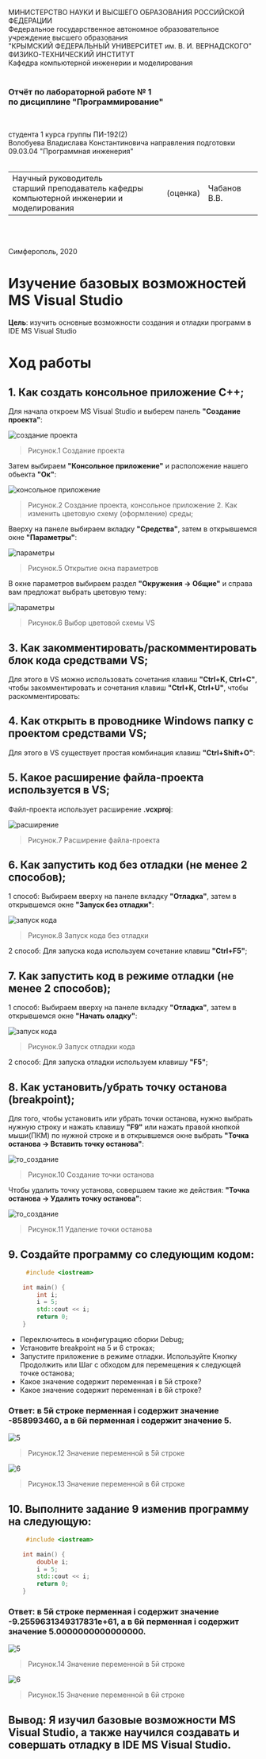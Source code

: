 МИНИСТЕРСТВО НАУКИ  И ВЫСШЕГО ОБРАЗОВАНИЯ РОССИЙСКОЙ ФЕДЕРАЦИИ  
Федеральное государственное автономное образовательное учреждение высшего образования  
"КРЫМСКИЙ ФЕДЕРАЛЬНЫЙ УНИВЕРСИТЕТ им. В. И. ВЕРНАДСКОГО"  
ФИЗИКО-ТЕХНИЧЕСКИЙ ИНСТИТУТ  
Кафедра компьютерной инженерии и моделирования
<br/><br/>

### Отчёт по лабораторной работе № 1<br/> по дисциплине "Программирование"
<br/>

студента 1 курса группы ПИ-192(2)  
Волобуева Владислава Константиновича
направления подготовки 09.03.04 "Программная инженерия"  
<br/>

<table>
<tr><td>Научный руководитель<br/> старший преподаватель кафедры<br/> компьютерной инженерии и моделирования</td>
<td>(оценка)</td>
<td>Чабанов В.В.</td>
</tr>
</table>
<br/><br/>

Симферополь, 2020






# Изучение базовых возможностей MS Visual Studio

**Цель**: изучить основные возможности создания и отладки программ в IDE MS Visual Studio

# Ход работы

## 1. Как создать консольное приложение C++;

Для начала откроем MS Visual Studio и выберем панель **"Создание проекта"**:

![создание проекта](https://sun9-45.userapi.com/c855724/v855724233/1e1648/5DQKHP2igBU.jpg)

>Рисунок.1 Создание проекта 

Затем выбираем **"Консольное приложение"** и расположение нашего обьекта **"Ок"**:

![консольное приложение](https://sun9-15.userapi.com/c855724/v855724233/1e1517/CjEAqjFZm_c.jpg)

>Рисунок.2 Создание проекта, консольное приложение 2. Как изменить цветовую схему (оформление) среды;

Вверху на панеле выбираем вкладку **"Средства"**, затем в открывшемся окне **"Параметры"**:

![параметры](https://sun9-32.userapi.com/iQ8O97X9H8dM9B44-x6msS_jtiWDkhWSLMtmnw/tJ26KnaE99M.jpg)

>Рисунок.5 Открытие окна параметров

В окне параметров выбираем раздел **"Окружения -> Общие"** и справа вам предложат выбрать цветовую тему:

![параметры](https://sun1.43222.userapi.com/Iv5cy4rsuYpaugpxKzcIl-LeWeRX6G0yuQgN-g/f2STURxP5Uw.jpg)

>Рисунок.6 Выбор цветовой схемы VS

## 3. Как закомментировать/раскомментировать блок кода средствами VS;

Для этого в VS можно использовать сочетания клавиш **"Ctrl+K, Ctrl+C"**, чтобы закомментировать и сочетания клавиш **"Ctrl+K, Ctrl+U"**, чтобы раскомментировать:

## 4. Как открыть в проводнике Windows папку с проектом средствами VS;

Для этого в VS существует простая комбинация клавиш **"Ctrl+Shift+O"**:

## 5. Какое расширение файла-проекта используется в VS;

Файл-проекта использует расширение **.vcxproj**:

![расширение](https://sun9-17.userapi.com/Dx0mdza33iRMEkwllMAQwqSF0ezhbBMDdmU7fA/WvWVGtEKIjU.jpg)

>Рисунок.7 Расширение файла-проекта

## 6. Как запустить код без отладки (не менее 2 способов);

1 способ: Выбираем вверху на панеле вкладку **"Отладка"**, затем в открывшемся окне **"Запуск без отладки"**:
		
![запуск кода](https://sun3.43222.userapi.com/1dFmBvY8vk1KAy1S-1ek0EIMbCbytORuA8nENQ/1gdX4qX7ues.jpg)

>Рисунок.8 Запуск кода без отладки

2 способ: Для запуска кода используем сочетание клавиш **"Ctrl+F5"**;

## 7. Как запустить код в режиме отладки (не менее 2 способов);

1 способ: Выбираем вверху на панеле вкладку **"Отладка"**, затем в открывшемся окне **"Начать оладку"**:

![запуск кода](https://sun9-57.userapi.com/FWjP9OyHeNZrqO2DIWILUt5ZRl6YtvEPuPPTTw/gMrC5WXtz-4.jpg)

>Рисунок.9 Запуск отладки кода

2 способ: Для запуска отладки используем клавишу **"F5"**;

## 8. Как установить/убрать точку останова (breakpoint);

Для того, чтобы установить или убрать точки останова, нужно выбрать нужную строку и нажать клавишу **"F9"** или нажать правой кнопкой мыши(ПКМ) по нужной строке и в открывшемся окне выбрать **"Точка останова -> Вставить точку останова"**:

![то_создание](https://sun2.43222.userapi.com/FzYrud9ysAX93V5p2XD300fDRdWpMIoght0VzQ/GHD_DOAFIs0.jpg)

>Рисунок.10 Создание точки останова

Чтобы удалить точку установа, совершаем такие же действия: **"Точка останова -> Удалить точку останова"**:

![то_создание](https://sun9-10.userapi.com/3DyPIwIiCH-L3uwFH_PmhmfEwmAFapR21aJfKA/JLsdx4JgfqU.jpg)

>Рисунок.11 Удаление точки останова

## 9. Создайте программу со следующим кодом:
```c++
     #include <iostream>
	 
 	int main() {
    	int i;
    	i = 5;
    	std::cout << i;
    	return 0;
	}
```
 - Переключитесь в конфигурацию сборки Debug;
 - Установите breakpoint на 5 и 6 строках;
 - Запустите приложение в режиме отладки. Используйте Кнопку Продолжить или Шаг с обходом для перемещения к следующей точке останова;
 - Какое значение содержит переменная i в 5й строке?
 - Какое значение содержит переменная i в 6й строке?
 
### Ответ: в 5й строке перменная i содержит значение **-858993460**, а в 6й перменная i содержит значение **5**.

![5](https://sun3.43222.userapi.com/pAELlkeR5uzyBvozckHjH449P2zpxDR8MfF2-A/OvmVJQqMvmk.jpg)

>Рисунок.12 Значение переменной в 5й строке

![6](https://sun2.43222.userapi.com/cTORdM82nCM4suxeto7CwfKL60_UQ3mzS01vHA/yxnI8HELtyY.jpg)

>Рисунок.13 Значение переменной в 6й строке

## 10. Выполните задание 9 изменив программу на следующую:
```c++
	 #include <iostream>
	 
 	int main() {
    	double i;
    	i = 5;
    	std::cout << i;
    	return 0;
	}
```
### Ответ: в 5й строке перменная i содержит значение **-9.2559631349317831e+61**, а в 6й перменная i содержит значение **5.0000000000000000**.

![5](https://sun1.43222.userapi.com/gklEf_wyq7DZ7BvOzYS_pjAl7-wI1BeKzVCdDg/5HaEn5iI_rc.jpg)

>Рисунок.14 Значение переменной в 5й строке

![6](https://sun9-39.userapi.com/z0TnafOm945uQ5oZpkWifa2EyUwQezX6GAcxyw/XLoPlGi0ESo.jpg)

>Рисунок.15 Значение переменной в 6й строке

## Вывод: Я изучил базовые возможности MS Visual Studio, а также научился создавать и совершать отладку в IDE MS Visual Studio.
